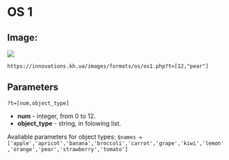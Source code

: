 # OS 1

## Image:  
<a href = 'https://innovations.kh.ua/images/formats/os/os1.php?t=[12,%22pear%22]'>
<img src = 'https://innovations.kh.ua/images/formats/os/os1.php?t=[12,%22pear%22]'></a>

```https://innovations.kh.ua/images/formats/os/os1.php?t=[12,"pear"]```
## Parameters
```?t=[num,object_type]```
* **num** - integer, from 0 to 12.
* **object_type** - string, in folowing list.

Avaliable parameters for object types:
```$names = ['apple','apricot','banana','broccoli','carrot','grape','kiwi','lemon','orange','pear','strawberry','tomato']```
